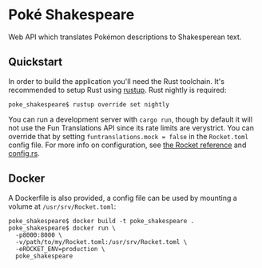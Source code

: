 # Poké Shakespeare

Web API which translates Pokémon descriptions to Shakesperean text.

## Quickstart

In order to build the application you'll need the Rust toolchain. It's recommended to setup Rust using [rustup](https://rustup.rs/). Rust nightly is required:

```shellsession
poke_shakespeare$ rustup override set nightly
```

You can run a development server with `cargo run`, though by default it will not use the Fun Translations API since its rate limits are verystrict. You can override that by setting `funtranslations.mock = false` in the `Rocket.toml` config file. For more info on configuration, see [the Rocket reference](https://rocket.rs/v0.4/guide/configuration/#environment) and [config.rs](./src/config.rs).

## Docker

A Dockerfile is also provided, a config file can be used by mounting a volume at `/usr/srv/Rocket.toml`:

```shellsession
poke_shakespeare$ docker build -t poke_shakespeare .
poke_shakespeare$ docker run \
  -p8000:8000 \
  -v/path/to/my/Rocket.toml:/usr/srv/Rocket.toml \
  -eROCKET_ENV=production \
  poke_shakespeare
```
